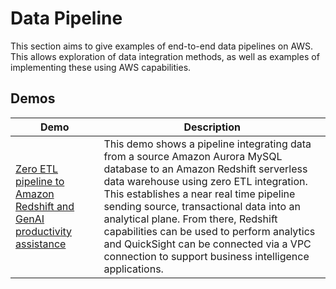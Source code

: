 # Data Pipeline 

This section aims to give examples of end-to-end data pipelines on AWS. This allows exploration of data integration methods, as well as examples of implementing these using AWS capabilities. 

## Demos

| Demo | Description | 
| --- | --- | 
| [Zero ETL pipeline to Amazon Redshift and GenAI productivity assistance](./zero-etl/README.md) | This demo shows a pipeline integrating data from a source Amazon Aurora MySQL database to an Amazon Redshift serverless data warehouse using zero ETL integration. This establishes a near real time pipeline sending source, transactional data into an analytical plane. From there, Redshift capabilities can be used to perform analytics and QuickSight can be connected via a VPC connection to support business intelligence applications. |